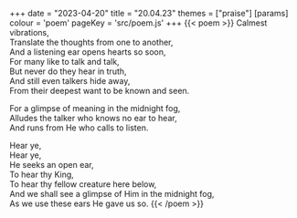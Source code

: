 +++
date = "2023-04-20"
title = "20.04.23"
themes = ["praise"]
[params]
  colour = 'poem'
  pageKey = 'src/poem.js'
+++
{{< poem >}}
Calmest vibrations,  
Translate the thoughts from one to another,  
And a listening ear opens hearts so soon,  
For many like to talk and talk,  
But never do they hear in truth,  
And still even talkers hide away,  
From their deepest want to be known and seen.  
  
For a glimpse of meaning in the midnight fog,  
Alludes the talker who knows no ear to hear,  
And runs from He who calls to listen.  
  
Hear ye,  
Hear ye,  
He seeks an open ear,  
To hear thy King,  
To hear thy fellow creature here below,  
And we shall see a glimpse of Him in the midnight fog,  
As we use these ears He gave us so.
{{< /poem >}}